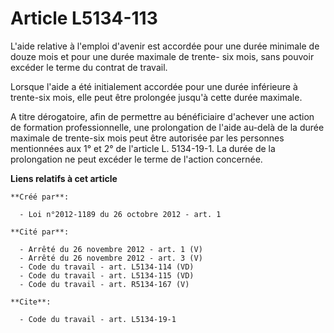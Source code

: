 # Article L5134-113

L'aide relative à l'emploi d'avenir est accordée pour une durée minimale de douze mois et pour une durée maximale de trente-
six mois, sans pouvoir excéder le terme du contrat de travail. 

Lorsque l'aide a été initialement accordée pour une durée inférieure à trente-six mois, elle peut être prolongée jusqu'à
cette durée maximale. 

A titre dérogatoire, afin de permettre au bénéficiaire d'achever une action de formation professionnelle, une prolongation de
l'aide au-delà de la durée maximale de trente-six mois peut être autorisée par les personnes mentionnées aux 1° et 2° de
l'article L. 5134-19-1. La durée de la prolongation ne peut excéder le terme de l'action concernée.

**Liens relatifs à cet article**

	**Créé par**:

	  - Loi n°2012-1189 du 26 octobre 2012 - art. 1

	**Cité par**:

	  - Arrêté du 26 novembre 2012 - art. 1 (V)
	  - Arrêté du 26 novembre 2012 - art. 3 (V)
	  - Code du travail - art. L5134-114 (VD)
	  - Code du travail - art. L5134-115 (VD)
	  - Code du travail - art. R5134-167 (V)

	**Cite**:

	  - Code du travail - art. L5134-19-1
